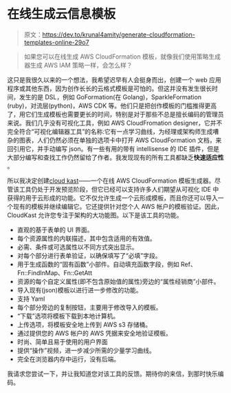 # 在线生成云信息模板

> 原文：<https://dev.to/krunal4amity/generate-cloudformation-templates-online-29o7>

> 如果您可以在线生成 AWS CloudFormation 模板，就像我们使用策略生成器生成 AWS IAM 策略一样，会怎么样？

这只是我很久以来的一个想法，我希望迟早有人会挺身而出，创建一个 web 应用程序或其他东西，因为创作长长的云格式模板是可怕的。但这并没有发生很长时间，发生的是 DSL，例如 GoFormation(在 Golang)，SparkleFormation (ruby)，对流层(python)，AWS CDK 等。他们只是把创作模板的门槛推得更高了，用它们生成模板也需要更长的时间，特别是对于那些不总是擅长编码的管理员来说。我们几乎没有可视化工具，例如 AWS CloudFromation designer，它并不完全符合“可视化编辑器工具”的名称:它有一点学习曲线，为经理或架构师生成嘈杂的图表，人们仍然必须在单独的选项卡中打开 AWS CloudFormation 文档，来回引用它，并手动编写 json。有一些有用的带有 intellisense 的 IDE 插件，但是大部分编写和查找工作仍然留给了作者。我发现现有的所有工具都缺乏**快速适应性** 。

所以我决定创建[cloud kast](https://krunal4amity.github.io)——一个在线 AWS CloudFormation 模板生成器。尽管该工具仍处于开发预览阶段，但它已经可以支持许多人们期望从可视化 IDE 中获得的用于云形成的功能。它不仅允许生成一个云形成模板，而且你还可以导入一个现有的模板并继续编辑它。它还提供针对您个人 AWS 帐户的模板验证。因此，CloudKast 允许您专注于架构的大功能图。以下是该工具的功能。

*   直观的基于表单的 UI 界面。
*   每个资源属性的内联描述，其中包含适用的有效值。
*   必需、条件或可选属性以不同方式突出显示。
*   对每个部分进行表单验证，以确保填写了“必填”字段。
*   用于生成函数的“固有函数”小部件。自动填充函数字段，例如 Ref、Fn::FindInMap、Fn::GetAtt
*   资源的每个自定义属性(即不包含原始值的属性)旁边的“属性经销商”小部件。
*   导入现有(json)模板以进行进一步修改的功能。
*   支持 Yaml
*   每个部分旁边的复制按钮，主要用于修改导入的模板。
*   “下载”选项将模板下载到本地计算机。
*   上传选项，将模板安全地上传到 AWS s3 存储桶。
*   通过提供您的 AWS 帐户的 AWS 凭据来安全地验证模板。
*   时尚、简单且易于使用的用户界面
*   提供“操作”视频，进一步减少所需的少量学习曲线。
*   完全在浏览器内存中运行，没有后端。

我请求您尝试一下，并让我知道您对该工具的反馈。期待你的来信，到那时快乐编码。